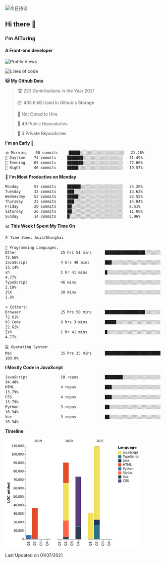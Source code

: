 <img alt="今日诗词" src="https://v2.jinrishici.com/one.svg?font-size=30&spacing=2&color=skyblue" style="max-width:100%; display: block; margin: 0 auto;">

## Hi there 👋
### I'm AITuring
#### A Front-end developer

<!-- <img src="./dhx.gif" width="400px"/> -->

<!--START_SECTION:waka-->
![Profile Views](http://img.shields.io/badge/Profile%20Views-1-blue)

![Lines of code](https://img.shields.io/badge/From%20Hello%20World%20I%27ve%20Written-346410%20lines%20of%20code-blue)

**🐱 My Github Data** 

> 🏆 223 Contributions in the Year 2021
 > 
> 📦 433.9 kB Used in Github's Storage 
 > 
> 🚫 Not Opted to Hire
 > 
> 📜 49 Public Repositories 
 > 
> 🔑 3 Private Repositories  
 > 
**I'm an Early 🐤** 

```text
🌞 Morning    50 commits     █████░░░░░░░░░░░░░░░░░░░░   21.28% 
🌆 Daytime    74 commits     ███████░░░░░░░░░░░░░░░░░░   31.49% 
🌃 Evening    65 commits     ███████░░░░░░░░░░░░░░░░░░   27.66% 
🌙 Night      46 commits     █████░░░░░░░░░░░░░░░░░░░░   19.57%

```
📅 **I'm Most Productive on Monday** 

```text
Monday       57 commits     ██████░░░░░░░░░░░░░░░░░░░   24.26% 
Tuesday      32 commits     ███░░░░░░░░░░░░░░░░░░░░░░   13.62% 
Wednesday    53 commits     █████░░░░░░░░░░░░░░░░░░░░   22.55% 
Thursday     33 commits     ███░░░░░░░░░░░░░░░░░░░░░░   14.04% 
Friday       20 commits     ██░░░░░░░░░░░░░░░░░░░░░░░   8.51% 
Saturday     26 commits     ██░░░░░░░░░░░░░░░░░░░░░░░   11.06% 
Sunday       14 commits     █░░░░░░░░░░░░░░░░░░░░░░░░   5.96%

```


📊 **This Week I Spent My Time On** 

```text
⌚︎ Time Zone: Asia/Shanghai

💬 Programming Languages: 
Other                    25 hrs 51 mins      ██████████████████░░░░░░░   72.66% 
JavaScript               4 hrs 40 mins       ███░░░░░░░░░░░░░░░░░░░░░░   13.14% 
sh                       1 hr 41 mins        █░░░░░░░░░░░░░░░░░░░░░░░░   4.77% 
TypeScript               46 mins             ░░░░░░░░░░░░░░░░░░░░░░░░░   2.18% 
JSX                      38 mins             ░░░░░░░░░░░░░░░░░░░░░░░░░   1.8%

🔥 Editors: 
Browser                  25 hrs 50 mins      ██████████████████░░░░░░░   72.61% 
VS Code                  8 hrs 3 mins        █████░░░░░░░░░░░░░░░░░░░░   22.62% 
Zsh                      1 hr 41 mins        █░░░░░░░░░░░░░░░░░░░░░░░░   4.77%

💻 Operating System: 
Mac                      35 hrs 35 mins      █████████████████████████   100.0%

```

**I Mostly Code in JavaScript** 

```text
JavaScript               10 repos            ████████░░░░░░░░░░░░░░░░░   34.48% 
HTML                     4 repos             ███░░░░░░░░░░░░░░░░░░░░░░   13.79% 
CSS                      4 repos             ███░░░░░░░░░░░░░░░░░░░░░░   13.79% 
Python                   3 repos             ██░░░░░░░░░░░░░░░░░░░░░░░   10.34% 
Vue                      3 repos             ██░░░░░░░░░░░░░░░░░░░░░░░   10.34%

```


**Timeline**

![Chart not found](https://raw.githubusercontent.com/AITuring/AITuring/main/charts/bar_graph.png) 


 Last Updated on 01/07/2021
<!--END_SECTION:waka-->


